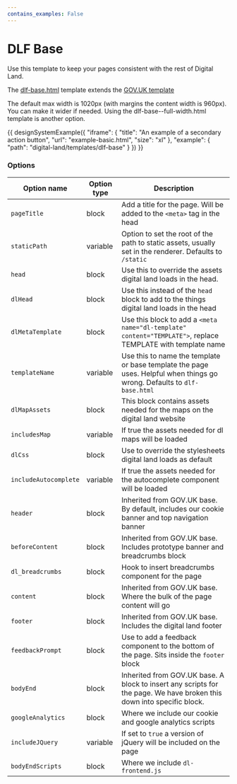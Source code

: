 ```yaml
---
contains_examples: False
---
```

# DLF Base

Use this template to keep your pages consistent with the rest of Digital Land.

The [dlf-base.html]() template extends the [GOV.UK template]()

The default max width is 1020px (with margins the content width is 960px). You can make it wider if needed. Using the dlf-base--full-width.html template is another option.

{{ designSystemExample({
"iframe": {
    "title": "An example of a secondary action button",
    "url": "example-basic.html",
    "size": "xl"
},
"example": {
    "path": "digital-land/templates/dlf-base"
}
}) }}

### Options

| Option name  | Option type  | Description |
| ----------- | ----------- | ----------- |
| `pageTitle`  | block      | Add a title for the page. Will be added to the `<meta>` tag in the head |
| `staticPath` | variable | Option to set the root of the path to static assets, usually set in the renderer. Defaults to `/static` |
| `head`   | block       | Use this to override the assets digital land loads in the head. |
| `dlHead` | block | Use this instead of the `head` block to add to the things digital land loads in the head |
| `dlMetaTemplate` | block | Use this block to add a `<meta name="dl-template" content="TEMPLATE">`, replace TEMPLATE with template name |
| `templateName` | variable | Use this to name the template or base template the page uses. Helpful when things go wrong. Defaults to `dlf-base.html` |
| `dlMapAssets` | block | This block contains assets needed for the maps on the digital land website |
| `includesMap` | variable | If true the assets needed for dl maps will be loaded |
| `dlCss` | block | Use to override the stylesheets digital land loads as default |
| `includeAutocomplete` | variable | If true the assets needed for the autocomplete component will be loaded |
| `header` | block | Inherited from GOV.UK base. By default, includes our cookie banner and top navigation banner |
| `beforeContent` | block | Inherited from GOV.UK base. Includes prototype banner and breadcrumbs block |
| `dl_breadcrumbs` | block | Hook to insert breadcrumbs component for the page |
| `content` | block | Inherited from GOV.UK base. Where the bulk of the page content will go |
| `footer` | block | Inherited from GOV.UK base. Includes the digital land footer |
| `feedbackPrompt` | block | Use to add a feedback component to the bottom of the page. Sits inside the `footer` block |
| `bodyEnd` | block | Inherited from GOV.UK base. A block to insert any scripts for the page. We have broken this down into specific block. |
| `googleAnalytics` | block | Where we include our cookie and google analytics scripts |
| `includeJQuery` | variable | If set to `true` a version of jQuery will be included on the page |
| `bodyEndScripts` | block | Where we include `dl-frontend.js` |
